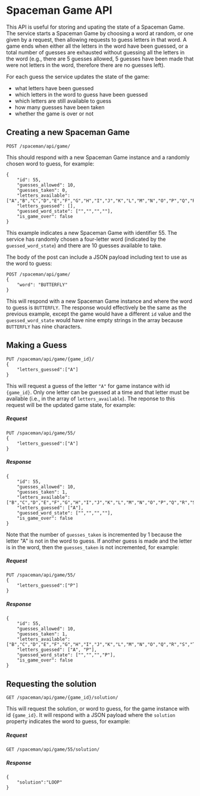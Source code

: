 # Spaceman Game API

This API is useful for storing and upating the state of a Spaceman Game. The service starts a Spaceman Game by choosing a word at random, or one given by a request, then allowing requests to guess letters in that word. A game ends when either all the letters in the word have been guessed, or a total number of guesses are exhausted without guessing all the letters in the word (e.g., there are 5 guesses allowed, 5 guesses have been made that were not letters in the word, therefore there are no guesses left).

For each guess the service updates the state of the game:
- what letters have been guessed
- which letters in the word to guess have been guessed
- which letters are still available to guess
- how many guesses have been taken
- whether the game is over or not

## Creating a new Spaceman Game
```
POST /spaceman/api/game/
```
This should respond with a new Spaceman Game instance and a randomly chosen word to guess, for example:
```
{
    "id": 55,
    "guesses_allowed": 10,
    "guesses_taken": 0,
    "letters_available": ["A","B","C","D","E","F","G","H","I","J","K","L","M","N","O","P","Q","R","S","T","U","V","W","X","Y","Z"],
    "letters_guessed": [],
    "guessed_word_state": ["","","",""],
    "is_game_over": false
}
```
This example indicates a new Spaceman Game with identifier 55. The service has randomly chosen a four-letter word (indicated by the `guessed_word_state`) and there are 10 guesses available to take.

The body of the post can include a JSON payload including text to use as the word to guess:
```
POST /spaceman/api/game/
{
    "word": "BUTTERFLY"
}
```
This will respond with a new Spaceman Game instance and where the word to guess is `BUTTERFLY`. The response would effectively be the same as the previous example, except the game would have a different `id` value and the `guessed_word_state` would have nine empty strings in the array because `BUTTERFLY` has nine characters.


## Making a Guess
```
PUT /spaceman/api/game/{game_id}/
{
    "letters_guessed":["A"]
}
```
This will request a guess of the letter `"A"` for game instance with id `{game_id}`. Only one letter can be guessed at a time and that letter must be available (i.e., in the array of `letters_available`). The reponse to this request will be the updated game state, for example:
##### Request
```
PUT /spaceman/api/game/55/
{
    "letters_guessed":["A"]
}
```
##### Response
```
{
    "id": 55,
    "guesses_allowed": 10,
    "guesses_taken": 1,
    "letters_available": ["B","C","D","E","F","G","H","I","J","K","L","M","N","O","P","Q","R","S","T","U","V","W","X","Y","Z"],
    "letters_guessed": ["A"],
    "guessed_word_state": ["","","",""],
    "is_game_over": false
}
```
Note that the number of `guesses_taken` is incremented by 1 because the letter "A" is not in the word to guess. If another guess is made and the letter is in the word, then the `guesses_taken` is not incremented, for example:
##### Request
```
PUT /spaceman/api/game/55/
{
    "letters_guessed":["P"]
}
```
##### Response
```
{
    "id": 55,
    "guesses_allowed": 10,
    "guesses_taken": 1,
    "letters_available": ["B","C","D","E","F","G","H","I","J","K","L","M","N","O","Q","R","S","T","U","V","W","X","Y","Z"],
    "letters_guessed": ["A", "P"],
    "guessed_word_state": ["","","","P"],
    "is_game_over": false
}
```

## Requesting the solution
```
GET /spaceman/api/game/{game_id}/solution/
```
This will request the solution, or word to guess, for the game instance with id `{game_id}`. It will respond with a JSON payload where the `solution` property indicates the word to guess, for example:
##### Request
```
GET /spaceman/api/game/55/solution/
```
##### Response
```
{
    "solution":"LOOP"
}
```
